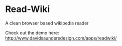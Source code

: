 Read-Wiki
=========

A clean browser based wikipedia reader

Check out the demo here: http://www.davidsaundersdesign.com/apps/readwiki/
